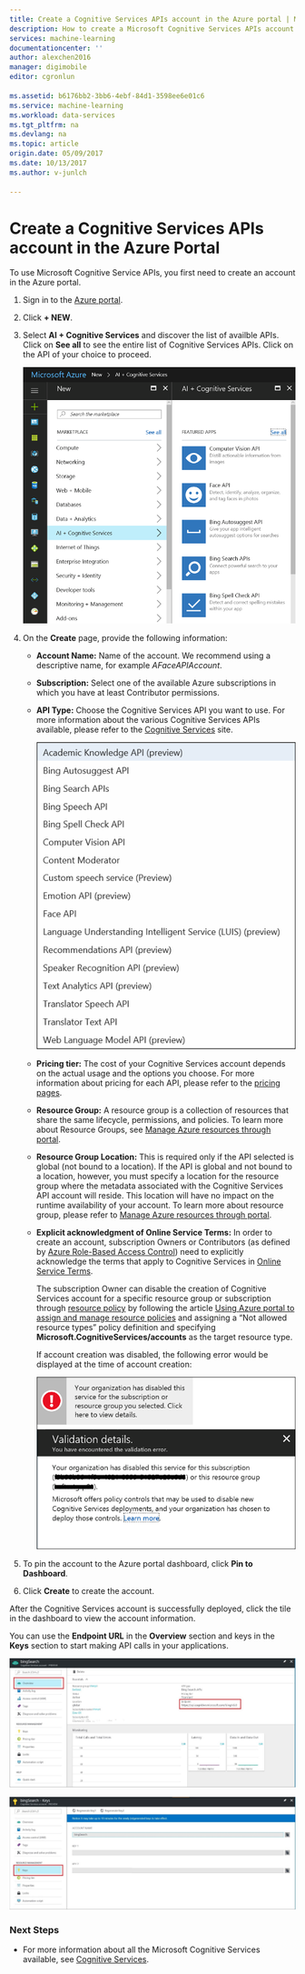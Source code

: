 ```yaml
---
title: Create a Cognitive Services APIs account in the Azure portal | Microsoft Docs
description: How to create a Microsoft Cognitive Services APIs account in the Azure portal.
services: machine-learning
documentationcenter: ''
author: alexchen2016
manager: digimobile
editor: cgronlun

ms.assetid: b6176bb2-3bb6-4ebf-84d1-3598ee6e01c6
ms.service: machine-learning
ms.workload: data-services
ms.tgt_pltfrm: na
ms.devlang: na
ms.topic: article
origin.date: 05/09/2017
ms.date: 10/13/2017
ms.author: v-junlch

---
```


# Create a Cognitive Services APIs account in the Azure Portal

To use Microsoft Cognitive Service APIs, you first need to create an account in the Azure portal.

1. Sign in to the [Azure portal](http://portal.azure.cn).

2. Click **+ NEW**.

3. Select **AI + Cognitive Services** and discover the list of availble APIs. Click on **See all** to see the entire list of Cognitive Services APIs. Click on the API of your choice to proceed.

    ![Select Cognitive Services APIs](./media/cognitive-services-apis-create-account/select-cognitive-services-apis.png)

4. On the **Create** page, provide the following information:

   - **Account Name:** Name of the account. We recommend using a descriptive name, for example *AFaceAPIAccount*.

   - **Subscription:** Select one of the available Azure subscriptions in which you have at least Contributor permissions.

   - **API Type:** Choose the Cognitive Services API you want to use. For more information about the various Cognitive Services APIs available, please refer to the [Cognitive Services](/cognitive-services/) site.

        ![Select API type](./media/cognitive-services-apis-create-account/list-of-apis.png)

   - **Pricing tier:** The cost of your Cognitive Services account depends on the actual usage and the options you choose. For more information about pricing for each API, please refer to the [pricing pages](https://www.azure.cn/pricing/details/cognitive-services/).

   - **Resource Group:** A resource group is a collection of resources that share the same lifecycle, permissions, and policies. To learn more about Resource Groups, see [Manage Azure resources through portal](/azure-resource-manager/resource-group-portal).

   - **Resource Group Location:** This is required only if the API selected is global (not bound to a location). If the API is global and not bound to a location, however, you must specify a location for the resource group where the metadata associated with the Cognitive Services API account will reside. This location will have no impact on the runtime availability of your account. To learn more about resource group, please refer to [Manage Azure resources through portal](/azure-resource-manager/resource-group-portal).

   - **Explicit acknowledgment of Online Service Terms:** In order to create an account, subscription Owners or Contributors (as defined by [Azure Role-Based Access Control](/active-directory/role-based-access-control-what-is/)) need to explicitly acknowledge the terms that apply to Cognitive Services in [Online Service Terms](https://www.microsoft.com/en-us/Licensing/product-licensing/products.aspx). 

     The subscription Owner can disable the creation of Cognitive Services account for a specific resource group or subscription through [resource policy](/azure-resource-manager/resource-manager-policy) by following the article [Using Azure portal to assign and manage resource policies](/azure-resource-manager/resource-manager-policy-portal) and assigning a “Not allowed resource types” policy definition and specifying **Microsoft.CognitiveServices/accounts** as the target resource type.

     If account creation was disabled, the following error would be displayed at the time of account creation:

     ![Account creation error](./media/cognitive-services-apis-create-account/error-message.png)

5. To pin the account to the Azure portal dashboard, click **Pin to Dashboard**.

6. Click **Create** to create the account.

After the Cognitive Services account is successfully deployed,
click the tile in the dashboard to view the account information.

You can use the **Endpoint URL** in the **Overview** section and keys in the **Keys** section to start making
API calls in your applications.

![Display account information](./media/cognitive-services-apis-create-account/display-account.png)

![Display account keys](./media/cognitive-services-apis-create-account/account-keys.png)

### Next Steps

- For more information about all the Microsoft Cognitive Services available, see [Cognitive Services](/cognitive-services/).
